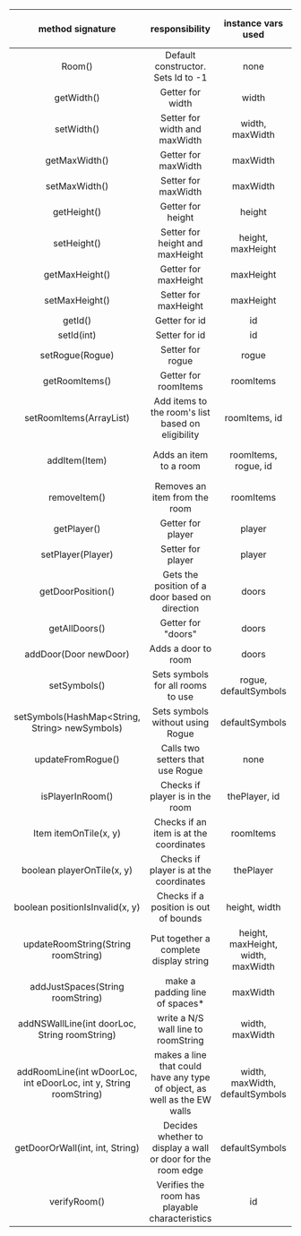 | method signature | responsibility | instance vars used | other class methods called | objects used with method calls | lines of code |
|:----------:|:--------------:|:------------------:|:--------------------------:|:------------------------------:|:-------------:|
| Room() | Default constructor. Sets Id to -1 | none | setId() | this | 2
| getWidth() | Getter for width | width | none | none | 2
| setWidth() | Setter for width and maxWidth | width, maxWidth | none | none | 4
| getMaxWidth() | Getter for maxWidth | maxWidth | none | none | 2
| setMaxWidth() | Setter for maxWidth | maxWidth | none | none | 2
| getHeight() | Getter for height | height | none | none | 2
| setHeight() | Setter for height and maxHeight | height, maxHeight | none | none | 4
| getMaxHeight() | Getter for maxHeight | maxHeight | none | none | 2
| setMaxHeight() | Setter for maxHeight | maxHeight | none | none | 2
| getId() | Getter for id | id | none | none | 2
| setId(int) | Setter for id | id | none | none | 2
| setRogue(Rogue) | Setter for rogue | rogue | none | Rogue | 2
| getRoomItems() | Getter for roomItems | roomItems | none | ArrayList | 2
| setRoomItems(ArrayList<Item>) | Add items to the room's list based on eligibility | roomItems, id | none | Item (.getCurrentRoomId()) | 5
| addItem(Item) | Adds an item to a room | roomItems, rogue, id | itemOnTile(), playerOnTile(), positionIsInvalid() | Item, Rogue, ArrayList | 10
| removeItem() | Removes an item from the room | roomItems | none | ArrayList (remove) | 2
| getPlayer() | Getter for player | player | none | Player | 2
| setPlayer(Player) | Setter for player | player | none | Player | 2
| getDoorPosition() | Gets the position of a door based on direction | doors | getDoor | door.getPosition() | 5
| getAllDoors() | Getter for "doors" | doors | none | ArrayList<Door> | 2
| addDoor(Door newDoor) | Adds a door to room | doors | door.connectRoom(), ArrayList.add() | this | 3
| setSymbols() | Sets symbols for all rooms to use | rogue, defaultSymbols | none | rogue.getSymbols() | 2
| setSymbols(HashMap<String, String> newSymbols) | Sets symbols without using Rogue | defaultSymbols | none | none | 2
| updateFromRogue() | Calls two setters that use Rogue | none | setSymbols(), setPlayer() | none | 3
| isPlayerInRoom() | Checks if player is in the room | thePlayer, id | getId() | Player.getCurrentRoom() | 6
| Item itemOnTile(x, y) | Checks if an item is at the coordinates | roomItems | none | Item, Point | 6
| boolean playerOnTile(x, y) | Checks if player is at the coordinates | thePlayer | isPlayerInRoom() | thePlayer.getXCoordinate(), thePlayer.getYCoordinate() | 7
| boolean positionIsInvalid(x, y) | Checks if a position is out of bounds | height, width | none | none | 4
| updateRoomString(String roomString) | Put together a complete display string | height, maxHeight, width, maxWidth  | getDoorPosition(), addNSWallLine(), addRoomLine(), addJustSpaces() | none | 14
| addJustSpaces(String roomString) | make a padding line of spaces* | maxWidth | none | none | 5
| addNSWallLine(int doorLoc, String roomString) | write a N/S wall line to roomString | width, maxWidth | getDoorOrWall() | none | 8
| addRoomLine(int wDoorLoc, int eDoorLoc, int y, String roomString) | makes a line that could have any type of object, as well as the EW walls | width, maxWidth, defaultSymbols | playerOnTile(), itemOnTile(), getDoorOrWall() | HashMap, Item | 17
| getDoorOrWall(int, int, String) | Decides whether to display a wall or door for the room edge | defaultSymbols | none | HashMap | 7
| verifyRoom() | Verifies the room has playable characteristics | id | itemsAreValid(), playerIsValid(), doorsAreValid() | NotEnoughDoorsException | 8

